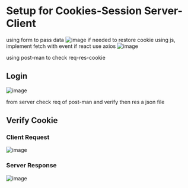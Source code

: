 # Setup for Cookies-Session Server-Client
using form to pass data
![image](https://github.com/user-attachments/assets/b06109f7-4076-4ddc-b38c-e0306d2fa274)
if needed to restore cookie using js, implement fetch with event if react use axios
![image](https://github.com/user-attachments/assets/cdaa760c-a391-4613-87e6-f1482691296c)


using post-man to check req-res-cookie
## Login
![image](https://github.com/user-attachments/assets/0eab918e-81d6-4897-85fc-8f01dcb70a49)

from server check req of post-man and verify then res a json file
## Verify Cookie
### Client Request
![image](https://github.com/user-attachments/assets/b4f3988c-b7fd-4775-b29d-6cbe59772ee8)

### Server Response
![image](https://github.com/user-attachments/assets/3875cea7-6b1e-4ba7-a263-c4e07181dc1f)

